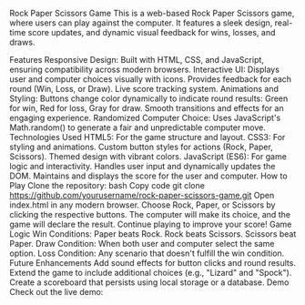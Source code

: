 Rock Paper Scissors Game
This is a web-based Rock Paper Scissors game, where users can play against the computer. It features a sleek design, real-time score updates, and dynamic visual feedback for wins, losses, and draws.

Features
Responsive Design: Built with HTML, CSS, and JavaScript, ensuring compatibility across modern browsers.
Interactive UI:
Displays user and computer choices visually with icons.
Provides feedback for each round (Win, Loss, or Draw).
Live score tracking system.
Animations and Styling:
Buttons change color dynamically to indicate round results:
Green for win,
Red for loss,
Gray for draw.
Smooth transitions and effects for an engaging experience.
Randomized Computer Choice: Uses JavaScript's Math.random() to generate a fair and unpredictable computer move.
Technologies Used
HTML5: For the game structure and layout.
CSS3: For styling and animations.
Custom button styles for actions (Rock, Paper, Scissors).
Themed design with vibrant colors.
JavaScript (ES6): For game logic and interactivity.
Handles user input and dynamically updates the DOM.
Maintains and displays the score for the user and computer.
How to Play
Clone the repository:
bash
Copy code
git clone https://github.com/yourusername/rock-paper-scissors-game.git
Open index.html in any modern browser.
Choose Rock, Paper, or Scissors by clicking the respective buttons.
The computer will make its choice, and the game will declare the result.
Continue playing to improve your score!
Game Logic
Win Conditions:
Paper beats Rock.
Rock beats Scissors.
Scissors beat Paper.
Draw Condition: When both user and computer select the same option.
Loss Condition: Any scenario that doesn't fulfill the win condition.
Future Enhancements
Add sound effects for button clicks and round results.
Extend the game to include additional choices (e.g., "Lizard" and "Spock").
Create a scoreboard that persists using local storage or a database.
Demo
Check out the live demo: 
